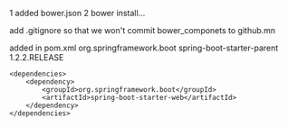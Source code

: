 1 added bower.json
2 bower install...

add .gitignore so that we won't commit bower_componets to github.mn

added in pom.xml
 <parent>
        <groupId>org.springframework.boot</groupId>
        <artifactId>spring-boot-starter-parent</artifactId>
        <version>1.2.2.RELEASE</version>
    </parent>

    <dependencies>
        <dependency>
            <groupId>org.springframework.boot</groupId>
            <artifactId>spring-boot-starter-web</artifactId>
        </dependency>
    </dependencies>
